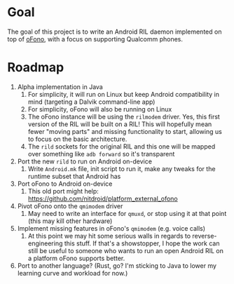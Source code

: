 # Goal

The goal of this project is to write an Android RIL daemon implemented on top of [oFono](https://01.org/ofono), with a focus on supporting Qualcomm phones.

# Roadmap

1. Alpha implementation in Java
	1. For simplicity, it will run on Linux but keep Android compatibility in mind (targeting a Dalvik command-line app)
	1. For simplicity, oFono will also be running on Linux
	1. The oFono instance will be using the `rilmodem` driver. Yes, this first version of the RIL will be built on a RIL! This will hopefully mean fewer "moving parts" and missing functionality to start, allowing us to focus on the basic architecture.
	1. The `rild` sockets for the original RIL and this one will be mapped over something like `adb forward` so it's transparent
1. Port the new `rild` to run on Android on-device
	1. Write `Android.mk` file, init script to run it, make any tweaks for the runtime subset that Android has
1. Port oFono to Android on-device
	1. This old port might help: https://github.com/nitdroid/platform_external_ofono
1. Pivot oFono onto the `qmimodem` driver
	1. May need to write an interface for `qmuxd`, or stop using it at that point (this may kill other hardware)
1. Implement missing features in oFono's `qmimodem` (e.g. voice calls)
	1. At this point we may hit some serious walls in regards to reverse-engineering this stuff. If that's a showstopper, I hope the work can still be useful to someone who wants to run an open Android RIL on a platform oFono supports better.
1. Port to another language? (Rust, go? I'm sticking to Java to lower my learning curve and workload for now.)